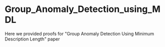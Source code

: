 # Group_Anomaly_Detection_using_MDL
Here we provided proofs for "Group Anomaly Detection Using Minimum Description Length" paper
